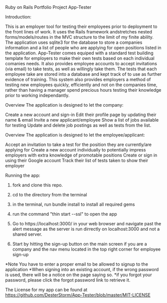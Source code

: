 Ruby on Rails Portfolio Project
App-Tester

Introduction:

This is an employer tool for testing their employees prior to deployment to the front lines of work. It uses the Rails framework andstretches nested forms/models/routes in the MVC structure to the limit of my finite ability. The application uses sqlite3 for the database to store a companies information and a list of people who are applying for open positions listed in the application. App-Tester comes equiped with a standard test building template for employers to make their own tests based on each individual comanies needs. It also provides employee accounts to accept invitations (via email) to take tests, as well as willingly take them. The tests that each employee take are stored into a database and kept track of to use as further evidence of training. This system also provides employers a method of testing new employees quickly, efficiently and not on the companies time, rather than having a manager spend precious hours testing their knowledge prior to working independantly.

Overview The application is designed to let the company:

Create a new account and sign-in
Edit their profile page by updating their name & email
Invite a new applicant/employee 
Show a list of jobs available for testing 
Update and delete job postings as well as tests from the list.


Overview The application is designed to let the employee/applicant:

Accept an invitation to take a test for the position they are currently/are applying for
Create a new account individually to potentially impress employers with extra knowledge of promotable positions
Create or sign in using their Google account
Track their list of tests taken to show their employer

Running the app:

1. fork and clone this repo.

2. cd to the directory from the terminal

3. in the terminal, run bundle install to install all required gems

4. run the command "thin start --ssl" to open the app

5. Go to https://localhost:3000/ in your web browser and
navigate past the alert message as the server is run dirrectly on localhost:3000 and not a shared server.

6. Start by hitting the sign-up button on the main screen if you are a company and the nav menu located in the top right corner for employee sign-up

*Note You have to enter a proper email to be allowed to signup to the application *When signing into an existing account, if the wrong password is used, there will be a notice on the page saying so. *if you forgot your password, please click the forgot password link to retrieve it.

The License for my app can be found at https://github.com/DesterStorm/App-Tester/blob/master/MIT-LICENSE
